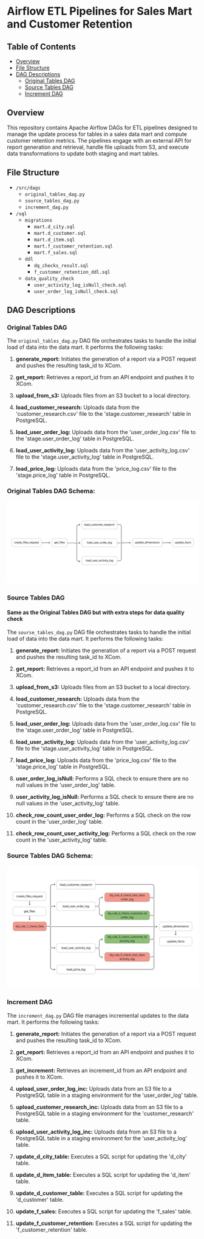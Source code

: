 # Airflow ETL Pipelines for Sales Mart and Customer Retention

## Table of Contents
- [Overview](#overview)
- [File Structure](#file-structure)
- [DAG Descriptions](#dag-descriptions)
  - [Original Tables DAG](#original-tables-dag)
  - [Source Tables DAG](#source-tables-dag)
  - [Increment DAG](#increment-dag)

## Overview
This repository contains Apache Airflow DAGs for ETL pipelines designed to manage the update process for tables in a sales data mart and compute customer retention metrics. The pipelines engage with an external API for report generation and retrieval, handle file uploads from S3, and execute data transformations to update both staging and mart tables.

## File Structure

- `/src/dags`
  - `original_tables_dag.py`
  - `source_tables_dag.py`
  - `increment_dag.py`
- `/sql`
	- `migrations`
	  - `mart.d_city.sql`
	  - `mart.d_customer.sql`
	  - `mart.d_item.sql`
	  - `mart.f_customer_retention.sql`
	  - `mart.f_sales.sql`
	- `ddl`
		- `dq_checks_result.sql`
		- `f_customer_retention_ddl.sql`
	- `data_quality_check`
		- `user_activity_log_isNull_check.sql`
		- `user_order_log_isNull_check.sql`

## DAG Descriptions

### Original Tables DAG

The `original_tables_dag.py` DAG file orchestrates tasks to handle the initial load of data into the data mart. It performs the following tasks:

1. **generate_report:** Initiates the generation of a report via a POST request and pushes the resulting task_id to XCom.

2. **get_report:** Retrieves a report_id from an API endpoint and pushes it to XCom.

3. **upload_from_s3:** Uploads files from an S3 bucket to a local directory.

4. **load_customer_research:** Uploads data from the 'customer_research.csv' file to the 'stage.customer_research' table in PostgreSQL.

5. **load_user_order_log:** Uploads data from the 'user_order_log.csv' file to the 'stage.user_order_log' table in PostgreSQL.

6. **load_user_activity_log:** Uploads data from the 'user_activity_log.csv' file to the 'stage.user_activity_log' table in PostgreSQL.

7. **load_price_log:** Uploads data from the 'price_log.csv' file to the 'stage.price_log' table in PostgreSQL.

### Original Tables DAG Schema:

![](https://github.com/TenebrisX/Data-Engineering-Projects/blob/main/Apache%20Airflow%20ETL%20Remodeling/images/original_tables_schema.png)


### Source Tables DAG
#### Same as the Original Tables DAG but with extra steps for data quality check

The `sourse_tables_dag.py` DAG file orchestrates tasks to handle the initial load of data into the data mart. It performs the following tasks:

1. **generate_report:** Initiates the generation of a report via a POST request and pushes the resulting task_id to XCom.

2. **get_report:** Retrieves a report_id from an API endpoint and pushes it to XCom.

3. **upload_from_s3:** Uploads files from an S3 bucket to a local directory.

4. **load_customer_research:** Uploads data from the 'customer_research.csv' file to the 'stage.customer_research' table in PostgreSQL.

5. **load_user_order_log:** Uploads data from the 'user_order_log.csv' file to the 'stage.user_order_log' table in PostgreSQL.

6. **load_user_activity_log:** Uploads data from the 'user_activity_log.csv' file to the 'stage.user_activity_log' table in PostgreSQL.

7. **load_price_log:** Uploads data from the 'price_log.csv' file to the 'stage.price_log' table in PostgreSQL.

8. **user_order_log_isNull:** Performs a SQL check to ensure there are no null values in the 'user_order_log' table.

9. **user_activity_log_isNull:** Performs a SQL check to ensure there are no null values in the 'user_activity_log' table.

10. **check_row_count_user_order_log:** Performs a SQL check on the row count in the 'user_order_log' table.

11. **check_row_count_user_activity_log:** Performs a SQL check on the row count in the 'user_activity_log' table.


### Source Tables DAG Schema:

![](https://github.com/TenebrisX/Data-Engineering-Projects/blob/main/Apache%20Airflow%20ETL%20Remodeling/images/sourse_tables_schema.png)


### Increment DAG

The `increment_dag.py` DAG file manages incremental updates to the data mart. It performs the following tasks:

1. **generate_report:** Initiates the generation of a report via a POST request and pushes the resulting task_id to XCom.

2. **get_report:** Retrieves a report_id from an API endpoint and pushes it to XCom.

3. **get_increment:** Retrieves an increment_id from an API endpoint and pushes it to XCom.

4. **upload_user_order_log_inc:** Uploads data from an S3 file to a PostgreSQL table in a staging environment for the 'user_order_log' table.

5. **upload_customer_research_inc:** Uploads data from an S3 file to a PostgreSQL table in a staging environment for the 'customer_research' table.

6. **upload_user_activity_log_inc:** Uploads data from an S3 file to a PostgreSQL table in a staging environment for the 'user_activity_log' table.

7. **update_d_city_table:** Executes a SQL script for updating the 'd_city' table.

8. **update_d_item_table:** Executes a SQL script for updating the 'd_item' table.

9. **update_d_customer_table:** Executes a SQL script for updating the 'd_customer' table.

10. **update_f_sales:** Executes a SQL script for updating the 'f_sales' table.

11. **update_f_customer_retention:** Executes a SQL script for updating the 'f_customer_retention' table.

